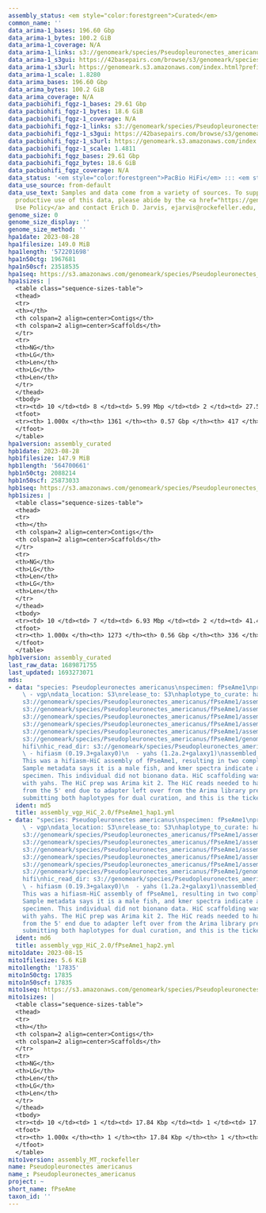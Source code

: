 ```yaml
---
assembly_status: <em style="color:forestgreen">Curated</em>
common_name: ''
data_arima-1_bases: 196.60 Gbp
data_arima-1_bytes: 100.2 GiB
data_arima-1_coverage: N/A
data_arima-1_links: s3://genomeark/species/Pseudopleuronectes_americanus/fPseAme1/genomic_data/arima/<br>
data_arima-1_s3gui: https://42basepairs.com/browse/s3/genomeark/species/Pseudopleuronectes_americanus/fPseAme1/genomic_data/arima/
data_arima-1_s3url: https://genomeark.s3.amazonaws.com/index.html?prefix=species/Pseudopleuronectes_americanus/fPseAme1/genomic_data/arima/
data_arima-1_scale: 1.8280
data_arima_bases: 196.60 Gbp
data_arima_bytes: 100.2 GiB
data_arima_coverage: N/A
data_pacbiohifi_fqgz-1_bases: 29.61 Gbp
data_pacbiohifi_fqgz-1_bytes: 18.6 GiB
data_pacbiohifi_fqgz-1_coverage: N/A
data_pacbiohifi_fqgz-1_links: s3://genomeark/species/Pseudopleuronectes_americanus/fPseAme1/genomic_data/pacbio_hifi/<br>
data_pacbiohifi_fqgz-1_s3gui: https://42basepairs.com/browse/s3/genomeark/species/Pseudopleuronectes_americanus/fPseAme1/genomic_data/pacbio_hifi/
data_pacbiohifi_fqgz-1_s3url: https://genomeark.s3.amazonaws.com/index.html?prefix=species/Pseudopleuronectes_americanus/fPseAme1/genomic_data/pacbio_hifi/
data_pacbiohifi_fqgz-1_scale: 1.4811
data_pacbiohifi_fqgz_bases: 29.61 Gbp
data_pacbiohifi_fqgz_bytes: 18.6 GiB
data_pacbiohifi_fqgz_coverage: N/A
data_status: '<em style="color:forestgreen">PacBio HiFi</em> ::: <em style="color:forestgreen">Arima</em>'
data_use_source: from-default
data_use_text: Samples and data come from a variety of sources. To support fair and
  productive use of this data, please abide by the <a href="https://genome10k.soe.ucsc.edu/data-use-policies/">Data
  Use Policy</a> and contact Erich D. Jarvis, ejarvis@rockefeller.edu, with any questions.
genome_size: 0
genome_size_display: ''
genome_size_method: ''
hpa1date: 2023-08-28
hpa1filesize: 149.0 MiB
hpa1length: '572201698'
hpa1n50ctg: 1967681
hpa1n50scf: 23518535
hpa1seq: https://s3.amazonaws.com/genomeark/species/Pseudopleuronectes_americanus/fPseAme1/assembly_curated/fPseAme1.hap1.decontam.20230828.fasta.gz
hpa1sizes: |
  <table class="sequence-sizes-table">
  <thead>
  <tr>
  <th></th>
  <th colspan=2 align=center>Contigs</th>
  <th colspan=2 align=center>Scaffolds</th>
  </tr>
  <tr>
  <th>NG</th>
  <th>LG</th>
  <th>Len</th>
  <th>LG</th>
  <th>Len</th>
  </tr>
  </thead>
  <tbody>
  <tr><td> 10 </td><td> 8 </td><td> 5.99 Mbp </td><td> 2 </td><td> 27.59 Mbp </td></tr><tr><td> 20 </td><td> 20 </td><td> 4.36 Mbp </td><td> 5 </td><td> 26.51 Mbp </td></tr><tr><td> 30 </td><td> 34 </td><td> 3.32 Mbp </td><td> 7 </td><td> 25.92 Mbp </td></tr><tr><td> 40 </td><td> 53 </td><td> 2.54 Mbp </td><td> 9 </td><td> 25.59 Mbp </td></tr><tr style="background-color:#cccccc;"><td> 50 </td><td> 78 </td><td style="background-color:#88ff88;"> 1.97 Mbp </td><td> 11 </td><td style="background-color:#88ff88;"> 23.52 Mbp </td></tr><tr><td> 60 </td><td> 111 </td><td> 1.49 Mbp </td><td> 14 </td><td> 22.78 Mbp </td></tr><tr><td> 70 </td><td> 163 </td><td> 0.83 Mbp </td><td> 16 </td><td> 21.59 Mbp </td></tr><tr><td> 80 </td><td> 260 </td><td> 423.72 Kbp </td><td> 19 </td><td> 19.84 Mbp </td></tr><tr><td> 90 </td><td> 453 </td><td> 204.12 Kbp </td><td> 22 </td><td> 16.25 Mbp </td></tr><tr><td> 100 </td><td> 1361 </td><td> 2.97 Kbp </td><td> 417 </td><td> 2.97 Kbp </td></tr></tbody>
  <tfoot>
  <tr><th> 1.000x </th><th> 1361 </th><th> 0.57 Gbp </th><th> 417 </th><th> 0.57 Gbp </th></tr>
  </tfoot>
  </table>
hpa1version: assembly_curated
hpb1date: 2023-08-28
hpb1filesize: 147.9 MiB
hpb1length: '564700661'
hpb1n50ctg: 2088214
hpb1n50scf: 25873033
hpb1seq: https://s3.amazonaws.com/genomeark/species/Pseudopleuronectes_americanus/fPseAme1/assembly_curated/fPseAme1.hap2.decontam.20230828.fasta.gz
hpb1sizes: |
  <table class="sequence-sizes-table">
  <thead>
  <tr>
  <th></th>
  <th colspan=2 align=center>Contigs</th>
  <th colspan=2 align=center>Scaffolds</th>
  </tr>
  <tr>
  <th>NG</th>
  <th>LG</th>
  <th>Len</th>
  <th>LG</th>
  <th>Len</th>
  </tr>
  </thead>
  <tbody>
  <tr><td> 10 </td><td> 7 </td><td> 6.93 Mbp </td><td> 2 </td><td> 41.42 Mbp </td></tr><tr><td> 20 </td><td> 17 </td><td> 5.12 Mbp </td><td> 4 </td><td> 27.66 Mbp </td></tr><tr><td> 30 </td><td> 30 </td><td> 3.69 Mbp </td><td> 6 </td><td> 26.38 Mbp </td></tr><tr><td> 40 </td><td> 47 </td><td> 2.75 Mbp </td><td> 8 </td><td> 26.19 Mbp </td></tr><tr style="background-color:#cccccc;"><td> 50 </td><td> 70 </td><td style="background-color:#88ff88;"> 2.09 Mbp </td><td> 10 </td><td style="background-color:#88ff88;"> 25.87 Mbp </td></tr><tr><td> 60 </td><td> 102 </td><td> 1.50 Mbp </td><td> 12 </td><td> 25.47 Mbp </td></tr><tr><td> 70 </td><td> 149 </td><td> 0.98 Mbp </td><td> 14 </td><td> 23.06 Mbp </td></tr><tr><td> 80 </td><td> 227 </td><td> 495.70 Kbp </td><td> 17 </td><td> 21.56 Mbp </td></tr><tr><td> 90 </td><td> 417 </td><td> 195.01 Kbp </td><td> 20 </td><td> 16.32 Mbp </td></tr><tr><td> 100 </td><td> 1273 </td><td> 3.19 Kbp </td><td> 336 </td><td> 3.19 Kbp </td></tr></tbody>
  <tfoot>
  <tr><th> 1.000x </th><th> 1273 </th><th> 0.56 Gbp </th><th> 336 </th><th> 0.56 Gbp </th></tr>
  </tfoot>
  </table>
hpb1version: assembly_curated
last_raw_data: 1689871755
last_updated: 1693273071
mds:
- data: "species: Pseudopleuronectes americanus\nspecimen: fPseAme1\nprojects: \n
    \ - vgp\ndata_location: S3\nrelease_to: S3\nhaplotype_to_curate: hap1\nhap1: s3://genomeark/species/Pseudopleuronectes_americanus/fPseAme1/assembly_vgp_HiC_2.0/fPseAme1.HiC.hap1.20230815.fasta.gz\nhap2:
    s3://genomeark/species/Pseudopleuronectes_americanus/fPseAme1/assembly_vgp_HiC_2.0/fPseAme1.HiC.hap2.20230815.fasta.gz\npretext_hap1:
    s3://genomeark/species/Pseudopleuronectes_americanus/fPseAme1/assembly_vgp_HiC_2.0/evaluation/hap1/pretext/fPseAme1_hap1_s2.pretext\npretext_hap2:
    s3://genomeark/species/Pseudopleuronectes_americanus/fPseAme1/assembly_vgp_HiC_2.0/evaluation/hap2/pretext/fPseAme1_hap2_s2.pretext\nkmer_spectra_img:
    s3://genomeark/species/Pseudopleuronectes_americanus/fPseAme1/assembly_vgp_HiC_2.0/evaluation/merqury/fPseAme1_png/\nmito:
    s3://genomeark/species/Pseudopleuronectes_americanus/fPseAme1/assembly_MT_rockefeller/fPseAme1.MT.20230815.fasta.gz\npacbio_read_dir:
    s3://genomeark/species/Pseudopleuronectes_americanus/fPseAme1/genomic_data/pacbio_hifi/\npacbio_read_type:
    hifi\nhic_read_dir: s3://genomeark/species/Pseudopleuronectes_americanus/fPseAme1/genomic_data/arima/\npipeline:\n
    \ - hifiasm (0.19.3+galaxy0)\n  - yahs (1.2a.2+galaxy1)\nassembled_by_group: Rockefeller\nnotes:
    This was a hifiasm-HiC assembly of fPseAme1, resulting in two complete haplotypes.
    Sample metadata says it is a male fish, and kmer spectra indicate a homogametic
    specimen. This individual did not bionano data. HiC scaffolding was performed
    with yahs. The HiC prep was Arima kit 2. The HiC reads needed to have 5 bp trimmed
    from the 5' end due to adapter left over from the Arima library prep kit. We are
    submitting both haplotypes for dual curation, and this is the ticket for hap1. "
  ident: md5
  title: assembly_vgp_HiC_2.0/fPseAme1_hap1.yml
- data: "species: Pseudopleuronectes americanus\nspecimen: fPseAme1\nprojects: \n
    \ - vgp\ndata_location: S3\nrelease_to: S3\nhaplotype_to_curate: hap2\nhap1: s3://genomeark/species/Pseudopleuronectes_americanus/fPseAme1/assembly_vgp_HiC_2.0/fPseAme1.HiC.hap1.20230815.fasta.gz\nhap2:
    s3://genomeark/species/Pseudopleuronectes_americanus/fPseAme1/assembly_vgp_HiC_2.0/fPseAme1.HiC.hap2.20230815.fasta.gz\npretext_hap1:
    s3://genomeark/species/Pseudopleuronectes_americanus/fPseAme1/assembly_vgp_HiC_2.0/evaluation/hap1/pretext/fPseAme1_hap1_s2.pretext\npretext_hap2:
    s3://genomeark/species/Pseudopleuronectes_americanus/fPseAme1/assembly_vgp_HiC_2.0/evaluation/hap2/pretext/fPseAme1_hap2_s2.pretext\nkmer_spectra_img:
    s3://genomeark/species/Pseudopleuronectes_americanus/fPseAme1/assembly_vgp_HiC_2.0/evaluation/merqury/fPseAme1_png/\nmito:
    s3://genomeark/species/Pseudopleuronectes_americanus/fPseAme1/assembly_MT_rockefeller/fPseAme1.MT.20230815.fasta.gz\npacbio_read_dir:
    s3://genomeark/species/Pseudopleuronectes_americanus/fPseAme1/genomic_data/pacbio_hifi/\npacbio_read_type:
    hifi\nhic_read_dir: s3://genomeark/species/Pseudopleuronectes_americanus/fPseAme1/genomic_data/arima/\npipeline:\n
    \ - hifiasm (0.19.3+galaxy0)\n  - yahs (1.2a.2+galaxy1)\nassembled_by_group: Rockefeller\nnotes:
    This was a hifiasm-HiC assembly of fPseAme1, resulting in two complete haplotypes.
    Sample metadata says it is a male fish, and kmer spectra indicate a homogametic
    specimen. This individual did not bionano data. HiC scaffolding was performed
    with yahs. The HiC prep was Arima kit 2. The HiC reads needed to have 5 bp trimmed
    from the 5' end due to adapter left over from the Arima library prep kit. We are
    submitting both haplotypes for dual curation, and this is the ticket for hap2. "
  ident: md6
  title: assembly_vgp_HiC_2.0/fPseAme1_hap2.yml
mito1date: 2023-08-15
mito1filesize: 5.6 KiB
mito1length: '17835'
mito1n50ctg: 17835
mito1n50scf: 17835
mito1seq: https://s3.amazonaws.com/genomeark/species/Pseudopleuronectes_americanus/fPseAme1/assembly_MT_rockefeller/fPseAme1.MT.20230815.fasta.gz
mito1sizes: |
  <table class="sequence-sizes-table">
  <thead>
  <tr>
  <th></th>
  <th colspan=2 align=center>Contigs</th>
  <th colspan=2 align=center>Scaffolds</th>
  </tr>
  <tr>
  <th>NG</th>
  <th>LG</th>
  <th>Len</th>
  <th>LG</th>
  <th>Len</th>
  </tr>
  </thead>
  <tbody>
  <tr><td> 10 </td><td> 1 </td><td> 17.84 Kbp </td><td> 1 </td><td> 17.84 Kbp </td></tr><tr><td> 20 </td><td> 1 </td><td> 17.84 Kbp </td><td> 1 </td><td> 17.84 Kbp </td></tr><tr><td> 30 </td><td> 1 </td><td> 17.84 Kbp </td><td> 1 </td><td> 17.84 Kbp </td></tr><tr><td> 40 </td><td> 1 </td><td> 17.84 Kbp </td><td> 1 </td><td> 17.84 Kbp </td></tr><tr style="background-color:#cccccc;"><td> 50 </td><td> 1 </td><td style="background-color:#ff8888;"> 17.84 Kbp </td><td> 1 </td><td style="background-color:#ff8888;"> 17.84 Kbp </td></tr><tr><td> 60 </td><td> 1 </td><td> 17.84 Kbp </td><td> 1 </td><td> 17.84 Kbp </td></tr><tr><td> 70 </td><td> 1 </td><td> 17.84 Kbp </td><td> 1 </td><td> 17.84 Kbp </td></tr><tr><td> 80 </td><td> 1 </td><td> 17.84 Kbp </td><td> 1 </td><td> 17.84 Kbp </td></tr><tr><td> 90 </td><td> 1 </td><td> 17.84 Kbp </td><td> 1 </td><td> 17.84 Kbp </td></tr><tr><td> 100 </td><td> 1 </td><td> 17.84 Kbp </td><td> 1 </td><td> 17.84 Kbp </td></tr></tbody>
  <tfoot>
  <tr><th> 1.000x </th><th> 1 </th><th> 17.84 Kbp </th><th> 1 </th><th> 17.84 Kbp </th></tr>
  </tfoot>
  </table>
mito1version: assembly_MT_rockefeller
name: Pseudopleuronectes americanus
name_: Pseudopleuronectes_americanus
project: ~
short_name: fPseAme
taxon_id: ''
---
```

